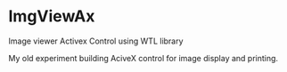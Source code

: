 # ImgViewAx
Image viewer Activex Control using WTL library

My old experiment building AciveX control for image display and printing.
